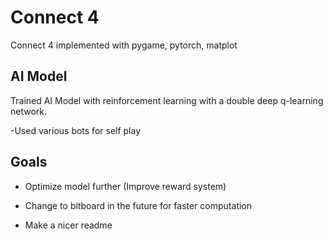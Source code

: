 
# Connect 4

Connect 4 implemented with pygame, pytorch, matplot


## AI Model

Trained AI Model with reinforcement learning with a double deep q-learning network.

-Used various bots for self play


## Goals

- Optimize model further (Improve reward system)

- Change to bitboard in the future for faster computation

- Make a nicer readme

